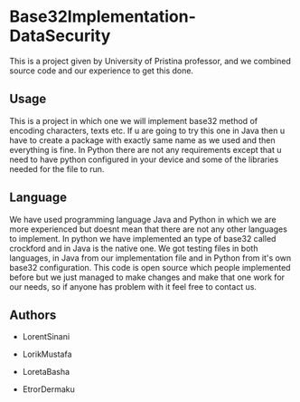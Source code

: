 # Base32Implementation-DataSecurity
This is a project given by University of Pristina professor, and we combined source code and our experience to get this done.

## Usage
This is a project in which one we will implement base32 method of encoding characters, texts etc.
If u are going to try this one in Java then u have to create a package with exactly same name as we used and then everything is fine.
In Python there are not any requirements except that u need to have python configured in your device and some of the libraries needed for the file to run.

## Language
We have used programming language Java and Python in which we are more experienced but doesnt mean that there are not any other languages to implement.
In python we have implemented an type of base32 called crockford and in Java is the native one.
We got testing files in both languages, in Java from our implementation file and in Python from it's own base32 configuration.
This code is open source which people implemented before but we just managed to make changes and make that one work for our needs, so if anyone has problem with it
feel free to contact us.

## Authors
- LorentSinani

- LorikMustafa

- LoretaBasha

- EtrorDermaku

